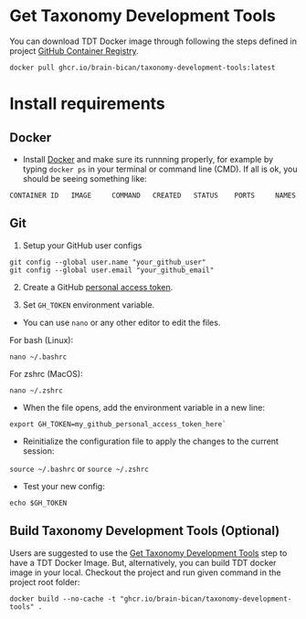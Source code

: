# Get Taxonomy Development Tools

You can download TDT Docker image through following the steps defined in project [GitHub Container Registry](https://github.com/brain-bican/taxonomy-development-tools/pkgs/container/taxonomy-development-tools).

```
docker pull ghcr.io/brain-bican/taxonomy-development-tools:latest
```

# Install requirements

## Docker

- Install [Docker](https://www.docker.com/get-docker) and make sure its runnning properly, for example by typing `docker ps` in your terminal or command line (CMD). If all is ok, you should be seeing something like:

```
CONTAINER ID   IMAGE     COMMAND   CREATED   STATUS    PORTS     NAMES
```

## Git

1. Setup your GitHub user configs

```
git config --global user.name "your_github_user"
git config --global user.email "your_github_email"
```

2. Create a GitHub [personal access token](https://docs.github.com/en/authentication/keeping-your-account-and-data-secure/managing-your-personal-access-tokens#creating-a-personal-access-token-classic).

3. Set `GH_TOKEN` environment variable. 

- You can use `nano` or any other editor to edit the files.

For bash (Linux):
```
nano ~/.bashrc
```

For zshrc (MacOS):
```
nano ~/.zshrc
```

- When the file opens, add the environment variable in a new line:

```
export GH_TOKEN=my_github_personal_access_token_here`
```

- Reinitialize the configuration file to apply the changes to the current session:

`source ~/.bashrc` or `source ~/.zshrc`

- Test your new config: 

```
echo $GH_TOKEN
```


## Build Taxonomy Development Tools (Optional)

Users are suggested to use the [Get Taxonomy Development Tools](#get-taxonomy-development-tools) step to have a TDT Docker Image. But, alternatively, you can build TDT docker image in your local. Checkout the project and run given command in the project root folder:

```
docker build --no-cache -t "ghcr.io/brain-bican/taxonomy-development-tools" .
```